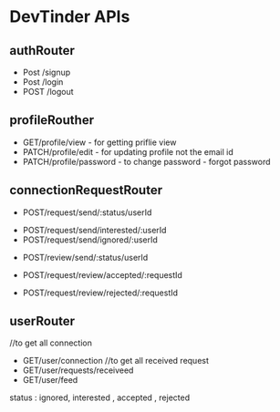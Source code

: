 # DevTinder APIs

## authRouter

- Post /signup
- Post /login
- POST /logout

## profileRouther

- GET/profile/view - for getting priflie view
- PATCH/profile/edit - for updating profile not the email id
- PATCH/profile/password - to change password - forgot password

## connectionRequestRouter

- POST/request/send/:status/userId
<!-- we can use above for below 2 apis(request)   -->
- POST/request/send/interested/:userId
- POST/request/send/ignored/:userId

<!-- review -->
- POST/review/send/:status/userId

- POST/request/review/accepted/:requestId
- POST/request/review/rejected/:requestId

## userRouter

//to get all connection

- GET/user/connection
  //to get all received request
- GET/user/requests/receiveed
- GET/user/feed

status : ignored, interested , accepted , rejected
